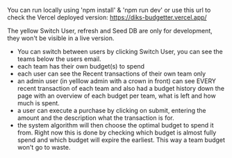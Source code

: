 You can run locally using 'npm install' & 'npm run dev' or use this url to check the Vercel deployed version: https://diks-budgetter.vercel.app/

The yellow Switch User, refresh and Seed DB are only for development, they won't be visible in a live version.

- You can switch between users by clicking Switch User, you can see the teams below the users email.
- each team has their own budget(s) to spend
- each user can see the Recent transactions of their own team only
- an admin user (in yelllow admin with a crown in front) can see EVERY recent transaction of each team and also had a budget history down the page with an overview of each budget per team, what is left and how much is spent.
- a user can execute a purchase by clicking on submit, entering the amount and the description what the transaction is for. 
- the system algorithm will then choose the optimal budget to spend it from. Right now this is done by checking which budget is almost fully spend and which budget will expire the earliest. This way a team budget won't go to waste.